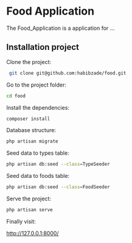 # Food Application
The Food_Application is a application for ...

## Installation project

Clone the project:
```sh
 git clone git@github.com:habibzade/food.git
```

Go to the project folder:
```sh
cd food 
```

Install the dependencies:
```sh
composer install 
```

Database structure:
```sh
php artisan migrate 
```

Seed data to types table:
```sh
php artisan db:seed --class=TypeSeeder
```

Seed data to foods table:
```sh
php artisan db:seed --class=FoodSeeder 
```

Serve the project:
```sh
php artisan serve
```

Finally visit:

http://127.0.0.1:8000/
